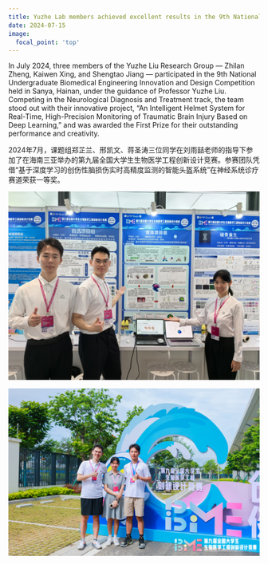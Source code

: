 ```yaml
---
title: Yuzhe Lab members achieved excellent results in the 9th National Undergraduate Biomedical Engineering Innovation and Design Competition.(课题组成员在第九届全国大学生生物医学工程创新设计竞赛中荣获佳绩)
date: 2024-07-15
image:
  focal_point: 'top'
---
```



<!--more-->

In July 2024, three members of the Yuzhe Liu Research Group — Zhilan Zheng, Kaiwen Xing, and Shengtao Jiang — participated in the 9th National Undergraduate Biomedical Engineering Innovation and Design Competition held in Sanya, Hainan, under the guidance of Professor Yuzhe Liu. Competing in the Neurological Diagnosis and Treatment track, the team stood out with their innovative project, “An Intelligent Helmet System for Real-Time, High-Precision Monitoring of Traumatic Brain Injury Based on Deep Learning,” and was awarded the First Prize for their outstanding performance and creativity.

2024年7月，课题组郑芷兰、邢凯文、蒋圣涛三位同学在刘雨喆老师的指导下参加了在海南三亚举办的第九届全国大学生生物医学工程创新设计竞赛。参赛团队凭借“基于深度学习的创伤性脑损伤实时高精度监测的智能头盔系统”在神经系统诊疗赛道荣获一等奖。

![参赛照片1](photo1.jpg)

![参赛照片2](photo2.jpg)
